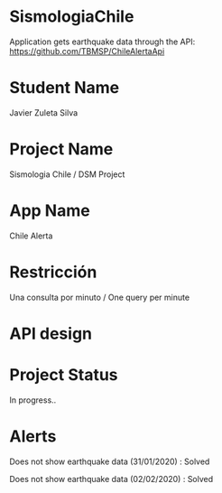 # SismologiaChile
Application gets earthquake data through the API: https://github.com/TBMSP/ChileAlertaApi

# Student Name 
Javier Zuleta Silva

# Project Name 
Sismologia Chile / DSM Project

# App Name
Chile Alerta

# Restricción 
Una consulta por minuto / One query per minute

# API design

# Project Status
In progress.. 
# Alerts
Does not show earthquake data (31/01/2020) : Solved

Does not show earthquake data (02/02/2020) : Solved
                
              
                

